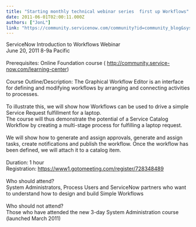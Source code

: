 ```yaml
---
title: "Starting monthly technical webinar series  first up Workflows"
date: 2011-06-01T02:00:11.000Z
authors: ["JonL"]
link: "https://community.servicenow.com/community?id=community_blog&sys_id=805de229dbd0dbc01dcaf3231f961941"
---
```

<p>ServiceNow Introduction to Workflows Webinar<br/>June 20, 2011 8-9a Pacific<br/> <br/><span>Prerequisites: Online Foundation course ( </span><a title="k-external-small" class="jive-link-external-small" href="http://community.service-now.com/learning-center" rel="nofollow" target="_blank">http://community.service-now.com/learning-center</a><span>)</span><br/> <br/>Course Outline/Description: The Graphical Workflow Editor is an interface for defining and modifying workflows by arranging and connecting activities to processes.<br/> <br/>To illustrate this, we will show how Workflows can be used to drive a simple Service Request fulfillment for a laptop.<br/>The course will thus demonstrate the potential of a Service Catalog Workflow by creating a multi-stage process for fulfilling a laptop request. <br/> <br/>We will show how to generate and assign approvals, generate and assign tasks, create notifications and publish the workflow. Once the workflow has been defined, we will attach it to a catalog item.<br/> <br/>Duration: 1 hour<br/><span>Registration: </span><a title="k-external-small" class="jive-link-external-small" href="https://www1.gotomeeting.com/register/728348489" rel="nofollow" target="_blank">https://www1.gotomeeting.com/register/728348489</a><br/><br/>Who should attend?<br/>System Administrators, Process Users and ServiceNow partners who want to understand how to design and build Simple Workflows<br/> <br/>Who should not attend?<br/>Those who have attended the new 3-day System Administration course (launched March 2011)</p>